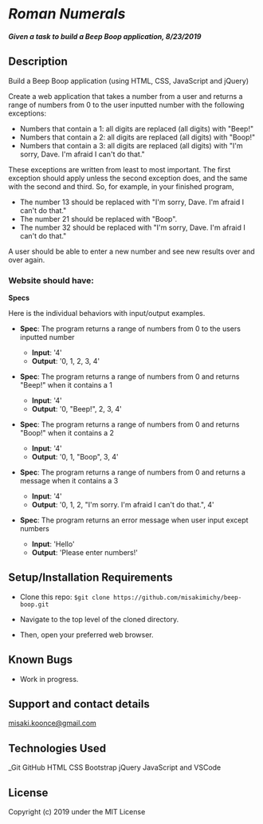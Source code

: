 # _Roman Numerals_

#### _Given a task to build a Beep Boop application, 8/23/2019_

## Description
Build a Beep Boop application (using HTML, CSS, JavaScript and jQuery)

Create a web application that takes a number from a user and returns a range of numbers from 0 to the user inputted number with the following exceptions:

* Numbers that contain a 1: all digits are replaced (all digits) with "Beep!"
* Numbers that contain a 2: all digits are replaced (all digits) with "Boop!"
* Numbers that contain a 3: all digits are replaced (all digits) with "I'm sorry, Dave. I'm afraid I can't do that."

These exceptions are written from least to most important. The first exception should apply unless the second exception does, and the same with the second and third. So, for example, in your finished program,

* The number 13 should be replaced with "I'm sorry, Dave. I'm afraid I can't do that."
* The number 21 should be replaced with "Boop".
* The number 32 should be replaced with "I'm sorry, Dave. I'm afraid I can't do that."

A user should be able to enter a new number and see new results over and over again.

### Website should have:

**Specs**

Here is the individual behaviors with input/output examples.

- **Spec**: The program returns a range of numbers from 0 to the users inputted number
    - **Input**: '4'
    - **Output**: '0, 1, 2, 3, 4'

- **Spec**: The program returns a range of numbers from 0 and returns "Beep!" when it contains a 1
    - **Input**: '4'
    - **Output**: '0, "Beep!", 2, 3, 4'

- **Spec**: The program returns a range of numbers from 0 and returns "Boop!" when it contains a 2
    - **Input**: '4'
    - **Output**: '0, 1, "Boop", 3, 4'

- **Spec**: The program returns a range of numbers from 0 and returns a message when it contains a 3
    - **Input**: '4'
    - **Output**: '0, 1, 2,  "I'm sorry. I'm afraid I can't do that.", 4'

- **Spec**: The program returns an error message when user input except numbers
    - **Input**: 'Hello'
    - **Output**: 'Please enter numbers!'


## Setup/Installation Requirements
* Clone this repo:
`$git clone https://github.com/misakimichy/beep-boop.git`

* Navigate to the top level of the cloned directory.
* Then, open your preferred web browser.

## Known Bugs
* Work in progress.

## Support and contact details
 misaki.koonce@gmail.com

## Technologies Used
_Git GitHub  HTML CSS Bootstrap jQuery JavaScript and VSCode 


## License
Copyright (c) 2019 under the MIT License